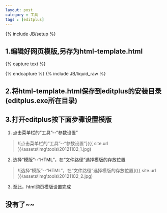 ```yaml
---
layout: post
category : 工具
tags : [editplus]
---
```

{% include JB/setup %}


## 1.编辑好网页模版,另存为html-template.html

{% capture text %}
<!doctype html>
<html lang="en">
<head>
    <meta charset="UTF-8">
    <title>模板</title>
</head>
<body>

</body>
</html>
{% endcapture %}
{% include JB/liquid_raw %}

<!-- more -->

## 2.将html-template.html保存到editplus的安装目录(editplus.exe所在目录)

## 3.打开editplus按下面步骤设置模版
   1. 点击菜单栏的“工具”--“参数设置”
   >  ![点击菜单栏的“工具”--“参数设置”]({{ site.url }}\assets\img\tools\20121102_1.jpg)
   2. 选择“模版”--“HTML”，在“文件路径”选择模版的存放位置
   >  ![选择“模版”--“HTML”，在“文件路径”选择模版的存放位置]({{ site.url }}\assets\img\tools\20121102_2.jpg)
   3. 至此，html网页模版设置完成

## 没有了~~
